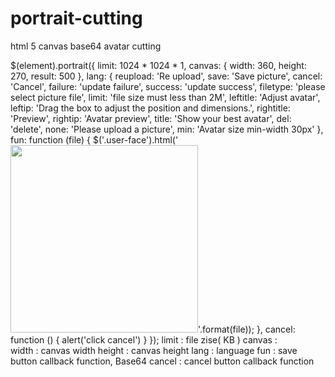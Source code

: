 # portrait-cutting
html 5 canvas base64 avatar cutting


$(element).portrait({
    limit: 1024 * 1024 * 1,
    canvas: { width: 360, height: 270, result: 500 },
    lang: {
        reupload: 'Re upload',
        save: 'Save picture',
        cancel: 'Cancel',
        failure: 'update failure',
        success: 'update success',
        filetype: 'please select picture file',
        limit: 'file size must less than 2M',
        leftitle: 'Adjust avatar',
        leftip: 'Drag the box to adjust the position and dimensions.',
        rightitle: 'Preview',
        rightip: 'Avatar preview',
        title: 'Show your best avatar',
        del: 'delete',
        none: 'Please upload a picture',
        min: 'Avatar size min-width 30px'
    },
    fun: function (file) {
        $('.user-face').html('<img src="{0}" style="width:300px;height:300px" />'.format(file));
    },
    cancel: function () {
        alert('click cancel')
    }
});
    limit       :   file zise( KB )
    canvas      :   
        width   :   canvas width
        height  :   canvas height
    lang        :   language
    fun         :   save button callback function, Base64
    cancel      :   cancel button callback function

